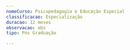 ```yaml
---
nomeCurso: Psicopedagogia e Educação Especial
classificacao: Especialização
duracao: 12 meses
observacao: obs
tipo: Pós Graduação

---
```


